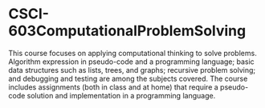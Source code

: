 # CSCI-603ComputationalProblemSolving
This course focuses on applying computational thinking to solve problems. Algorithm expression in pseudo-code and a programming language; basic data structures such as lists, trees, and graphs; recursive problem solving; and debugging and testing are among the subjects covered. The course includes assignments (both in class and at home) that require a pseudo-code solution and implementation in a programming language.
